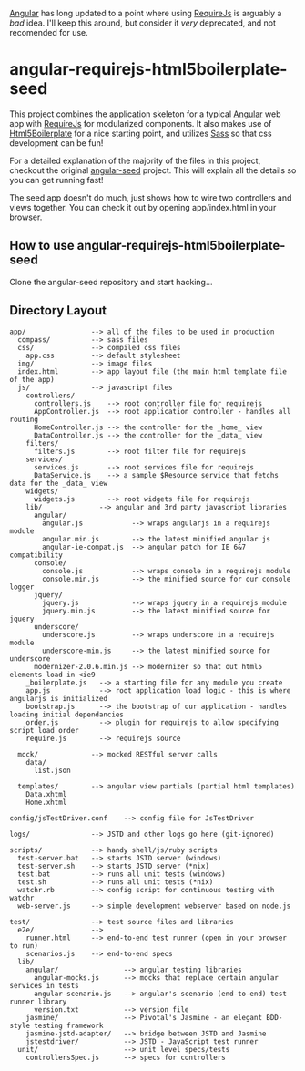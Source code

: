 [Angular](http://angularjs.org/) has long updated to a point where using [RequireJs](http://requirejs.org/) is arguably a *bad* idea. I'll keep this around, but consider it *very* deprecated, and not recomended for use.

# angular-requirejs-html5boilerplate-seed

This project combines the application skeleton for a typical [Angular](http://angularjs.org/) web 
app with [RequireJs](http://requirejs.org/) for modularized components. It also makes use of 
[Html5Boilerplate](http://html5boilerplate.com/) for a nice starting point, and utilizes 
[Sass](http://sass-lang.com/) so that css development can be fun!

For a detailed explanation of the majority of the files in this project, checkout the original
[angular-seed](https://github.com/angular/angular-seed) project. This will explain all the details 
so you can get running fast!

The seed app doesn't do much, just shows how to wire two controllers and views together. You can
check it out by opening app/index.html in your browser.


## How to use angular-requirejs-html5boilerplate-seed

Clone the angular-seed repository and start hacking...


## Directory Layout

    app/                --> all of the files to be used in production
      compass/          --> sass files
      css/              --> compiled css files
        app.css         --> default stylesheet
      img/              --> image files
      index.html        --> app layout file (the main html template file of the app)
      js/               --> javascript files
        controllers/
          controllers.js    --> root controller file for requirejs
          AppController.js  --> root application controller - handles all routing
          HomeController.js --> the controller for the _home_ view
          DataController.js --> the controller for the _data_ view
        filters/
          filters.js        --> root filter file for requirejs
        services/
          services.js       --> root services file for requirejs
          DataService.js    --> a sample $Resource service that fetchs data for the _data_ view
        widgets/
          widgets.js        --> root widgets file for requirejs
        lib/              --> angular and 3rd party javascript libraries
          angular/
            angular.js            --> wraps angularjs in a requirejs module
            angular.min.js        --> the latest minified angular js
            angular-ie-compat.js  --> angular patch for IE 6&7 compatibility
          console/
            console.js            --> wraps console in a requirejs module
            console.min.js        --> the minified source for our console logger
          jquery/
            jquery.js             --> wraps jquery in a requirejs module
            jquery.min.js         --> the latest minified source for jquery
          underscore/
            underscore.js         --> wraps underscore in a requirejs module
            underscore-min.js     --> the latest minified source for underscore
          modernizer-2.0.6.min.js --> modernizer so that out html5 elements load in <ie9
        _boilerplate.js   --> a starting file for any module you create
        app.js            --> root application load logic - this is where angularjs is initialized
        bootstrap.js      --> the bootstrap of our application - handles loading initial dependancies
        order.js          --> plugin for requirejs to allow specifying script load order
        require.js        --> requirejs source
      
      mock/             --> mocked RESTful server calls
        data/
          list.json

      templates/        --> angular view partials (partial html templates)
        Data.xhtml
        Home.xhtml

    config/jsTestDriver.conf    --> config file for JsTestDriver

    logs/               --> JSTD and other logs go here (git-ignored)

    scripts/            --> handy shell/js/ruby scripts
      test-server.bat   --> starts JSTD server (windows)
      test-server.sh    --> starts JSTD server (*nix)
      test.bat          --> runs all unit tests (windows)
      test.sh           --> runs all unit tests (*nix)
      watchr.rb         --> config script for continuous testing with watchr
      web-server.js     --> simple development webserver based on node.js

    test/               --> test source files and libraries
      e2e/              -->
        runner.html     --> end-to-end test runner (open in your browser to run)
        scenarios.js    --> end-to-end specs
      lib/
        angular/                --> angular testing libraries
          angular-mocks.js      --> mocks that replace certain angular services in tests
          angular-scenario.js   --> angular's scenario (end-to-end) test runner library
          version.txt           --> version file
        jasmine/                --> Pivotal's Jasmine - an elegant BDD-style testing framework
        jasmine-jstd-adapter/   --> bridge between JSTD and Jasmine
        jstestdriver/           --> JSTD - JavaScript test runner
      unit/                     --> unit level specs/tests
        controllersSpec.js      --> specs for controllers
